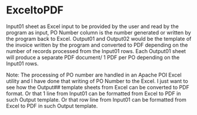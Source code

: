 # ExceltoPDF
Input01 sheet as Excel input to be provided by the user and read by the program as input, PO Number column is the number generated or written by the program back to Excel. 
Output01 and Output02 would be the template of the invoice written by the program and converted to PDF depending on the number of records processed from the Input01 rows.
Each Output01 sheet will produce a separate PDF document/ 1 PDF per PO depending on the Input01 rows.

Note: The processing of PO number are handled in an Apache POI Excel utility and I have done that writing of PO Number to the Excel. I just want to see how the Output## 
template sheets from Excel can be converted to PDF format. Or that 1 line from Input01 can be formatted from Excel to PDF in such Output template. 
Or that row line from Input01 can be formatted from Excel to PDF in such Output template.
